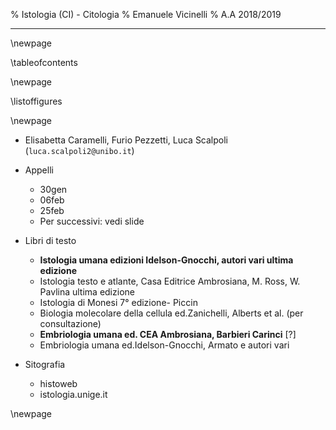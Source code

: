 % Istologia (CI) - Citologia
% Emanuele Vicinelli
% A.A 2018/2019

---

\newpage

\tableofcontents

\newpage

\listoffigures

\newpage

- Elisabetta Caramelli, Furio Pezzetti, Luca Scalpoli (`luca.scalpoli2@unibo.it`)
- Appelli
    - 30gen
    - 06feb
    - 25feb
    - Per successivi: vedi slide

- Libri di testo
    - **Istologia umana edizioni Idelson-Gnocchi, autori vari ultima edizione**
    - Istologia testo e atlante, Casa Editrice Ambrosiana, M. Ross, W. Pavlina ultima edizione
    - Istologia di Monesi 7° edizione- Piccin
    - Biologia molecolare della cellula ed.Zanichelli, Alberts et al. (per consultazione)
    - **Embriologia umana ed. CEA Ambrosiana, Barbieri Carinci** [?]
    - Embriologia umana ed.Idelson-Gnocchi, Armato e autori vari
- Sitografia
    - histoweb
    - istologia.unige.it

\newpage
